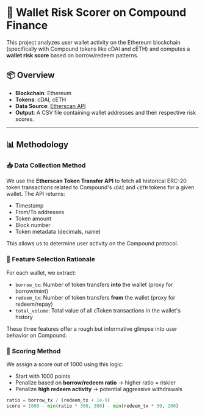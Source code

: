 # 🧠 Wallet Risk Scorer on Compound Finance

This project analyzes user wallet activity on the Ethereum blockchain (specifically with Compound tokens like cDAI and cETH) and computes a **wallet risk score** based on borrow/redeem patterns.

## 📦 Overview

- **Blockchain**: Ethereum  
- **Tokens**: cDAI, cETH  
- **Data Source**: [Etherscan API](https://etherscan.io/apis)  
- **Output**: A CSV file containing wallet addresses and their respective risk scores.

---

## 📊 Methodology

### 📥 Data Collection Method

We use the **Etherscan Token Transfer API** to fetch all historical ERC-20 token transactions related to Compound's `cDAI` and `cETH` tokens for a given wallet. The API returns:
- Timestamp
- From/To addresses
- Token amount
- Block number
- Token metadata (decimals, name)

This allows us to determine user activity on the Compound protocol.

### 🎯 Feature Selection Rationale

For each wallet, we extract:
- `borrow_tx`: Number of token transfers **into** the wallet (proxy for borrow/mint)
- `redeem_tx`: Number of token transfers **from** the wallet (proxy for redeem/repay)
- `total_volume`: Total value of all cToken transactions in the wallet's history

These three features offer a rough but informative glimpse into user behavior on Compound.

### 🧮 Scoring Method

We assign a score out of 1000 using this logic:

- Start with 1000 points
- Penalize based on **borrow/redeem ratio** → higher ratio = riskier
- Penalize **high redeem activity** → potential aggressive withdrawals

```python
ratio = borrow_tx / (redeem_tx + 1e-9)
score = 1000 - min(ratio * 300, 300) - min(redeem_tx * 50, 200)
